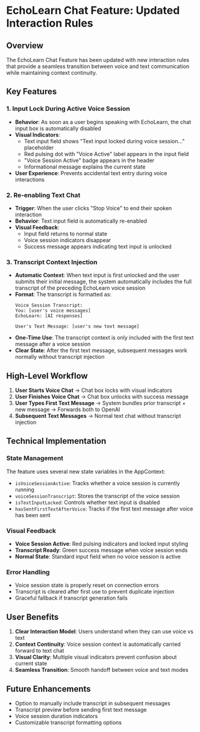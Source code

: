 # EchoLearn Chat Feature: Updated Interaction Rules

## Overview

The EchoLearn Chat Feature has been updated with new interaction rules that provide a seamless transition between voice and text communication while maintaining context continuity.

## Key Features

### 1. Input Lock During Active Voice Session

- **Behavior**: As soon as a user begins speaking with EchoLearn, the chat input box is automatically disabled
- **Visual Indicators**: 
  - Text input field shows "Text input locked during voice session..." placeholder
  - Red pulsing dot with "Voice Active" label appears in the input field
  - "Voice Session Active" badge appears in the header
  - Informational message explains the current state
- **User Experience**: Prevents accidental text entry during voice interactions

### 2. Re-enabling Text Chat

- **Trigger**: When the user clicks "Stop Voice" to end their spoken interaction
- **Behavior**: Text input field is automatically re-enabled
- **Visual Feedback**: 
  - Input field returns to normal state
  - Voice session indicators disappear
  - Success message appears indicating text input is unlocked

### 3. Transcript Context Injection

- **Automatic Context**: When text input is first unlocked and the user submits their initial message, the system automatically includes the full transcript of the preceding EchoLearn voice session
- **Format**: The transcript is formatted as:
  ```
  Voice Session Transcript:
  You: [user's voice messages]
  EchoLearn: [AI responses]
  
  User's Text Message: [user's new text message]
  ```
- **One-Time Use**: The transcript context is only included with the first text message after a voice session
- **Clear State**: After the first text message, subsequent messages work normally without transcript injection

## High-Level Workflow

1. **User Starts Voice Chat** → Chat box locks with visual indicators
2. **User Finishes Voice Chat** → Chat box unlocks with success message
3. **User Types First Text Message** → System bundles prior transcript + new message → Forwards both to OpenAI
4. **Subsequent Text Messages** → Normal text chat without transcript injection

## Technical Implementation

### State Management

The feature uses several new state variables in the AppContext:

- `isVoiceSessionActive`: Tracks whether a voice session is currently running
- `voiceSessionTranscript`: Stores the transcript of the voice session
- `isTextInputLocked`: Controls whether text input is disabled
- `hasSentFirstTextAfterVoice`: Tracks if the first text message after voice has been sent

### Visual Feedback

- **Voice Session Active**: Red pulsing indicators and locked input styling
- **Transcript Ready**: Green success message when voice session ends
- **Normal State**: Standard input field when no voice session is active

### Error Handling

- Voice session state is properly reset on connection errors
- Transcript is cleared after first use to prevent duplicate injection
- Graceful fallback if transcript generation fails

## User Benefits

1. **Clear Interaction Model**: Users understand when they can use voice vs text
2. **Context Continuity**: Voice session context is automatically carried forward to text chat
3. **Visual Clarity**: Multiple visual indicators prevent confusion about current state
4. **Seamless Transition**: Smooth handoff between voice and text modes

## Future Enhancements

- Option to manually include transcript in subsequent messages
- Transcript preview before sending first text message
- Voice session duration indicators
- Customizable transcript formatting options 
